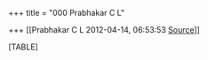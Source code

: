 +++
title = "000 Prabhakar C L"

+++
[[Prabhakar C L	2012-04-14, 06:53:53 [Source](https://groups.google.com/g/bvparishat/c/q3kwYh56L00)]]



[TABLE]


